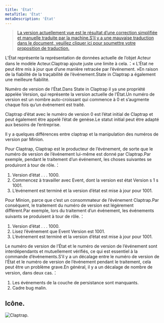```yaml
---
title: 'État'
metaTitle: 'État'
metaDescription: 'État'
---
```


> [La version actuellement vue est le résultat d’une correction simplifiée et manuelle traduite par la machine.S’il y a une mauvaise traduction dans le document, veuillez cliquer ici pour soumettre votre proposition de traduction.](https://crwd.in/newbeclaptrap)

L’État représente la représentation de données actuelle de l’objet Acteur dans le modèle Acteur.Claptrap ajoute juste une limite à cela.：« L’État ne peut être mis à jour que d’une manière retracée par l’événement. »En raison de la fiabilité de la traçabilité de l’événement.State in Claptrap a également une meilleure fiabilité.

Numéro de version de l’État.Dans State in Claptrap il ya une propriété appelée Version, qui représente la version actuelle de l’État.Un numéro de version est un nombre auto-croissant qui commence à 0 et s’augmente chaque fois qu’un événement est traité.

Claptrap d’état avec le numéro de version 0 est l’état initial de Claptrap et peut également être appelé l’état de genèse.Le statut initial peut être adapté aux besoins de l’entreprise.

Il y a quelques différences entre claptrap et la manipulation des numéros de version par Minion.

Pour Claptrap, Claptrap est le producteur de l’événement, de sorte que le numéro de version de l’événement lui-même est donné par Claptrap.Par exemple, pendant le traitement d’un événement, les choses suivantes se produiront à tour de rôle.：

1. Version d’état . . . 1000.
2. Commencez à travailler avec Event, dont la version est état Version s 1 s 1001.
3. L’événement est terminé et la version d’état est mise à jour pour 1001.

Pour Minion, parce que c’est un consommateur de l’événement Claptrap.Par conséquent, le traitement du numéro de version est légèrement différent.Par exemple, lors du traitement d’un événement, les événements suivants se produisent à tour de rôle.：

1. Version d’état . . . 1000.
2. Lisez l’événement que Event Version est 1001.
3. L’événement est terminé et la version d’état est mise à jour pour 1001.

Le numéro de version de l’État et le numéro de version de l’événement sont interdépendants et mutuellement vérifiés, ce qui est essentiel à la commande d’événements.S’il y a un décalage entre le numéro de version de l’État et le numéro de version de l’événement pendant le traitement, cela peut être un problème grave.En général, il y a un décalage de nombre de version, dans deux cas.：

1. Les événements de la couche de persistance sont manquants.
2. Cadre bug malin.

## Icône.

![Claptrap.](/images/claptrap_icons/state.svg)

